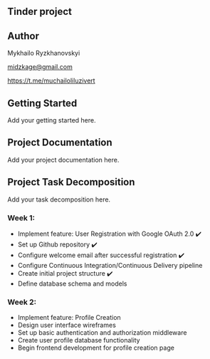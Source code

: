 ## Tinder project

## Author
Mykhailo Ryzkhanovskyi

midzkage@gmail.com

https://t.me/muchailoliluzivert

## Getting Started
Add your getting started here.

## Project Documentation
Add your project documentation here.

## Project Task Decomposition
Add your task decomposition here.

### Week 1:
- Implement feature: User Registration with Google OAuth 2.0 ✔️
- Set up Github repository ✔️
- Configure welcome email after successful registration ✔️
- Configure Continuous Integration/Continuous Delivery pipeline 
- Create initial project structure ✔️
- Define database schema and models 

### Week 2:
- Implement feature: Profile Creation 
- Design user interface wireframes
- Set up basic authentication and authorization middleware
- Create user profile database functionality 
- Begin frontend development for profile creation page

